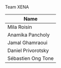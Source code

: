 Team XENA

Name |
--- |
Mila Roisin |
Anamika Pancholy |
Jamal Ghamraoui |
Daniel Privorotsky |
Sébastien Ong Tone |
